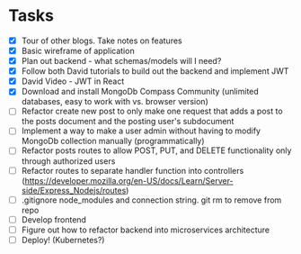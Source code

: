 # Tasks

- [x] Tour of other blogs. Take notes on features
- [x] Basic wireframe of application
- [x] Plan out backend - what schemas/models will I need?
- [x] Follow both David tutorials to build out the backend and implement JWT
- [x] David Video - JWT in React
- [x] Download and install MongoDb Compass Community (unlimited databases, easy to work with vs. browser version)
- [ ] Refactor create new post to only make one request that adds a post to the posts document and the posting user's subdocument
- [ ] Implement a way to make a user admin without having to modify MongoDb collection manually (programmatically)
- [ ] Refactor posts routes to allow POST, PUT, and DELETE functionality only through authorized users
- [ ] Refactor routes to separate handler function into controllers (https://developer.mozilla.org/en-US/docs/Learn/Server-side/Express_Nodejs/routes)
- [ ] .gitignore node_modules and connection string. git rm to remove from repo
- [ ] Develop frontend
- [ ] Figure out how to refactor backend into microservices architecture
- [ ] Deploy! (Kubernetes?)
